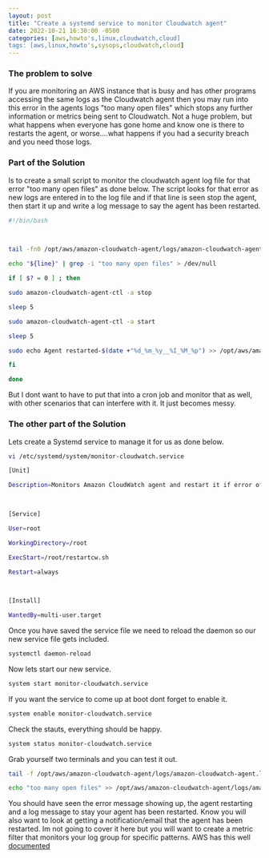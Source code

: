 ```yaml
---
layout: post
title: "Create a systemd service to monitor Cloudwatch agent"
date: 2022-10-21 16:30:00 -0500
categories: [aws,howto's,linux,cloudwatch,cloud]
tags: [aws,linux,howto's,sysops,cloudwatch,cloud]
---
```


### The problem to solve

If you are monitoring an AWS instance that is busy and has other programs accessing the same logs as the Cloudwatch agent then you may run into this error in the agents logs "too many open files" which stops any further information or metrics being sent to Cloudwatch. Not a huge problem, but what happens when everyone has gone home and know one is there to restarts the agent, or worse....what happens if you had a security breach and you need those logs.

### Part of the Solution

Is to create a small script to monitor the cloudwatch agent log file for that error "too many open files" as done below. The script looks for that error as new logs are entered in to the log file and if that line is seen stop the agent, then start it up and write a log message to say the agent has been restarted. 


```bash
#!/bin/bash

  

tail -fn0 /opt/aws/amazon-cloudwatch-agent/logs/amazon-cloudwatch-agent.log | while read line ; do

echo "${line}" | grep -i "too many open files" > /dev/null

if [ $? = 0 ] ; then

sudo amazon-cloudwatch-agent-ctl -a stop

sleep 5

sudo amazon-cloudwatch-agent-ctl -a start

sleep 5

sudo echo Agent restarted-$(date +"%d_%m_%y__%I_%M_%p") >> /opt/aws/amazon-cloudwatch-agent/logs/amazon-cloudwatch-agent.log

fi

done
```

But I dont want to have to put that into a cron job and monitor that as well, with other scenarios that can interfere with it. It just becomes messy. 

### The other part of the Solution

Lets create a Systemd service to manage it for us as done below.


```bash
vi /etc/systemd/system/monitor-cloudwatch.service
```

```bash
[Unit]

Description=Monitors Amazon CloudWatch agent and restart it if error of to many files are open

  

[Service]

User=root

WorkingDirectory=/root

ExecStart=/root/restartcw.sh

Restart=always

  

[Install]

WantedBy=multi-user.target
```

Once you have saved the service file we need to reload the daemon so our new service file gets included. 

```bash 
systemctl daemon-reload
```

Now lets start our new service.

```bash
system start monitor-cloudwatch.service
```

If you want the service to come up at boot dont forget to enable it. 

```bash
system enable monitor-cloudwatch.service
```

Check the stauts, everything should be happy.

```bash
system status monitor-cloudwatch.service
```


Grab yourself two terminals and you can test it out.

```bash
tail -f /opt/aws/amazon-cloudwatch-agent/logs/amazon-cloudwatch-agent.log
```

```bash
echo "too many open files" >> /opt/aws/amazon-cloudwatch-agent/logs/amazon-cloudwatch-agent.log
```

You should have seen the error message showing up, the agent restarting and a log message to stay your agent has been restarted.
Know you will also want to look at getting a notification/email that the agent has been restarted. Im not going to cover it here but you will want to create a metric filter that monitors your log group for specific patterns. AWS has this well [documented](https://docs.aws.amazon.com/AmazonCloudWatch/latest/logs/MonitoringPolicyExamples.html)